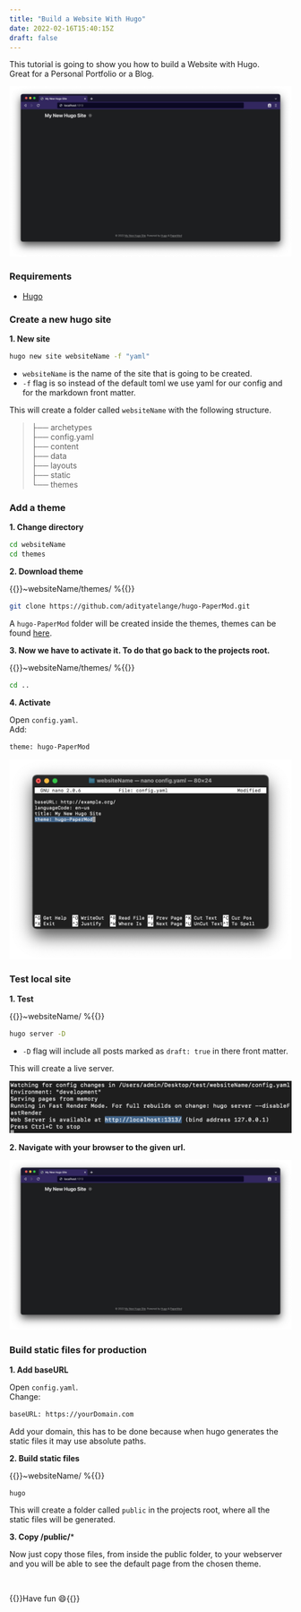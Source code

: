 ```yaml
---
title: "Build a Website With Hugo"
date: 2022-02-16T15:40:15Z
draft: false
---
```


This tutorial is going to show you how to build a Website with Hugo.  
Great for a Personal Portfolio or a Blog.

![Hugo website final result](/images/build-a-website-with-hugo-final-result.png#center)

### Requirements

* <a href="https://gohugo.io/getting-started/installing/" target="_blank">Hugo</a>

### Create a new hugo site

**1. New site**

```bash
hugo new site websiteName -f "yaml"
```
* ``websiteName`` is the name of the site that is going to be created.
* ``-f`` flag is so instead of the default toml we use yaml for our config and for the markdown front matter.

This will create a folder called ``websiteName`` with the following structure.

> ├── archetypes  
> ├── config.yaml  
> ├── content  
> ├── data  
> ├── layouts  
> ├── static  
> └── themes

### Add a theme

**1. Change directory**

```bash
cd websiteName
cd themes
```

**2. Download theme**

{{<pwd>}}~websiteName/themes/ %{{</pwd>}}

```bash
git clone https://github.com/adityatelange/hugo-PaperMod.git
```

A ``hugo-PaperMod`` folder will be created inside the themes, themes can be found <a href="https://themes.gohugo.io/" rel="noreferrer" target="_blank">here</a>.

**3. Now we have to activate it. To do that go back to the projects root.**

{{<pwd>}}~websiteName/themes/ %{{</pwd>}}

```bash
cd ..
```

**4. Activate**

Open ``config.yaml``.  
Add:

```bash
theme: hugo-PaperMod
```

![Hugo add theme](/images/build-a-website-with-hugo-add-theme.png#center)

### Test local site

**1. Test**

{{<pwd>}}~websiteName/ %{{</pwd>}}

```bash
hugo server -D
```

* ``-D`` flag will include all posts marked as ``draft: true`` in there front matter.

This will create a live server.

![Hugo test site](/images/build-a-website-with-hugo-test-site.png#center)

**2. Navigate with your browser to the given url.**

![Hugo website final result](/images/build-a-website-with-hugo-final-result.png#center)

### Build static files for production

**1. Add baseURL**

Open ``config.yaml``.  
Change:

```bash
baseURL: https://yourDomain.com
```

Add your domain, this has to be done because when hugo generates the static files it may use absolute paths.

**2. Build static files**

{{<pwd>}}~websiteName/ %{{</pwd>}}

```bash
hugo
```

This will create a folder called ``public`` in the projects root, where all the static files will be generated. 

**3. Copy /public/***

Now just copy those files, from inside the public folder, to your webserver and you will be able to see the default page from the chosen theme.  

<br>

{{<endMessage>}}Have fun 😄{{</endMessage>}}
